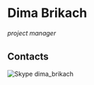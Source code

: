 # Dima Brikach
###### project manager

## Contacts
![Skype](https://image.flaticon.com/icons/svg/220/220801.svg) dima_brikach

